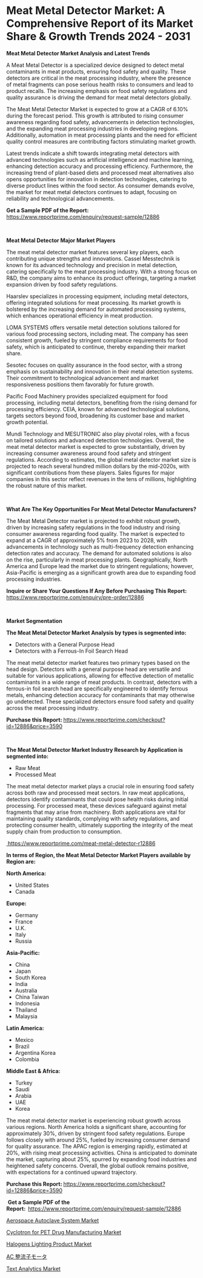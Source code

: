 <p><h1>Meat Metal Detector Market: A Comprehensive Report of its Market Share & Growth Trends 2024 - 2031</h1></p><p><strong>Meat Metal Detector Market Analysis and Latest Trends</strong></p>
<p><p>A Meat Metal Detector is a specialized device designed to detect metal contaminants in meat products, ensuring food safety and quality. These detectors are critical in the meat processing industry, where the presence of metal fragments can pose serious health risks to consumers and lead to product recalls. The increasing emphasis on food safety regulations and quality assurance is driving the demand for meat metal detectors globally.</p><p>The Meat Metal Detector Market is expected to grow at a CAGR of 6.10% during the forecast period. This growth is attributed to rising consumer awareness regarding food safety, advancements in detection technologies, and the expanding meat processing industries in developing regions. Additionally, automation in meat processing plants and the need for efficient quality control measures are contributing factors stimulating market growth.</p><p>Latest trends indicate a shift towards integrating metal detectors with advanced technologies such as artificial intelligence and machine learning, enhancing detection accuracy and processing efficiency. Furthermore, the increasing trend of plant-based diets and processed meat alternatives also opens opportunities for innovation in detection technologies, catering to diverse product lines within the food sector. As consumer demands evolve, the market for meat metal detectors continues to adapt, focusing on reliability and technological advancements.</p></p>
<p><strong>Get a Sample PDF of the Report:&nbsp;</strong> <a href="https://www.reportprime.com/enquiry/request-sample/12886">https://www.reportprime.com/enquiry/request-sample/12886</a></p>
<p>&nbsp;</p>
<p><strong>Meat Metal Detector Major Market Players</strong></p>
<p><p>The meat metal detector market features several key players, each contributing unique strengths and innovations. Cassel Messtechnik is known for its advanced technology and precision in metal detection, catering specifically to the meat processing industry. With a strong focus on R&D, the company aims to enhance its product offerings, targeting a market expansion driven by food safety regulations.</p><p>Haarslev specializes in processing equipment, including metal detectors, offering integrated solutions for meat processing. Its market growth is bolstered by the increasing demand for automated processing systems, which enhances operational efficiency in meat production.</p><p>LOMA SYSTEMS offers versatile metal detection solutions tailored for various food processing sectors, including meat. The company has seen consistent growth, fueled by stringent compliance requirements for food safety, which is anticipated to continue, thereby expanding their market share.</p><p>Sesotec focuses on quality assurance in the food sector, with a strong emphasis on sustainability and innovation in their metal detection systems. Their commitment to technological advancement and market responsiveness positions them favorably for future growth.</p><p>Pacific Food Machinery provides specialized equipment for food processing, including metal detectors, benefiting from the rising demand for processing efficiency. CEIA, known for advanced technological solutions, targets sectors beyond food, broadening its customer base and market growth potential.</p><p>Mundi Technology and MESUTRONIC also play pivotal roles, with a focus on tailored solutions and advanced detection technologies. Overall, the meat metal detector market is expected to grow substantially, driven by increasing consumer awareness around food safety and stringent regulations. According to estimates, the global metal detector market size is projected to reach several hundred million dollars by the mid-2020s, with significant contributions from these players. Sales figures for major companies in this sector reflect revenues in the tens of millions, highlighting the robust nature of this market.</p></p>
<p>&nbsp;</p>
<p><strong>What Are The Key Opportunities For Meat Metal Detector Manufacturers?</strong></p>
<p><p>The Meat Metal Detector market is projected to exhibit robust growth, driven by increasing safety regulations in the food industry and rising consumer awareness regarding food quality. The market is expected to expand at a CAGR of approximately 5% from 2023 to 2028, with advancements in technology such as multi-frequency detection enhancing detection rates and accuracy. The demand for automated solutions is also on the rise, particularly in meat processing plants. Geographically, North America and Europe lead the market due to stringent regulations; however, Asia-Pacific is emerging as a significant growth area due to expanding food processing industries.</p></p>
<p><strong>Inquire or Share Your Questions If Any Before Purchasing This Report:</strong> <a href="https://www.reportprime.com/enquiry/pre-order/12886">https://www.reportprime.com/enquiry/pre-order/12886</a></p>
<p>&nbsp;</p>
<p><strong>Market Segmentation</strong></p>
<p><strong>The Meat Metal Detector Market Analysis by types is segmented into:</strong></p>
<p><ul><li>Detectors with a General Purpose Head</li><li>Detectors with a Ferrous-In Foil Search Head</li></ul></p>
<p><p>The meat metal detector market features two primary types based on the head design. Detectors with a general purpose head are versatile and suitable for various applications, allowing for effective detection of metallic contaminants in a wide range of meat products. In contrast, detectors with a ferrous-in foil search head are specifically engineered to identify ferrous metals, enhancing detection accuracy for contaminants that may otherwise go undetected. These specialized detectors ensure food safety and quality across the meat processing industry.</p></p>
<p><strong>Purchase this Report:&nbsp;</strong><a href="https://www.reportprime.com/checkout?id=12886&price=3590">https://www.reportprime.com/checkout?id=12886&price=3590</a></p>
<p>&nbsp;</p>
<p><strong>The Meat Metal Detector Market Industry Research by Application is segmented into:</strong></p>
<p><ul><li>Raw Meat</li><li>Processed Meat</li></ul></p>
<p><p>The meat metal detector market plays a crucial role in ensuring food safety across both raw and processed meat sectors. In raw meat applications, detectors identify contaminants that could pose health risks during initial processing. For processed meat, these devices safeguard against metal fragments that may arise from machinery. Both applications are vital for maintaining quality standards, complying with safety regulations, and protecting consumer health, ultimately supporting the integrity of the meat supply chain from production to consumption.</p></p>
<p><a href="https://www.reportprime.com/meat-metal-detector-r12886">&nbsp;https://www.reportprime.com/meat-metal-detector-r12886</a></p>
<p><strong>In terms of Region, the Meat Metal Detector Market Players available by Region are:</strong></p>
<p>
    <p> <strong> North America: </strong>
        <ul>
            <li>United States</li>
            <li>Canada</li>
        </ul>
        </p> 
    <p> <strong> Europe: </strong>
        <ul>
            <li>Germany</li>
            <li>France</li>
            <li>U.K.</li>
            <li>Italy</li>
            <li>Russia</li>
        </ul>
        </p> 
    <p> <strong> Asia-Pacific: </strong>
        <ul>
            <li>China</li>
            <li>Japan</li>
            <li>South Korea</li>
            <li>India</li>
            <li>Australia</li>
            <li>China Taiwan</li>
            <li>Indonesia</li>
            <li>Thailand</li>
            <li>Malaysia</li>
        </ul>
        </p> 
    <p> <strong> Latin America: </strong>
        <ul>
            <li>Mexico</li>
            <li>Brazil</li>
            <li>Argentina Korea</li>
            <li>Colombia</li>
        </ul>
        </p> 
    <p> <strong> Middle East & Africa: </strong>
        <ul>
            <li>Turkey</li>
            <li>Saudi</li>
            <li>Arabia</li>
            <li>UAE</li>
            <li>Korea</li>
        </ul>
    </p>
    </p>
<p><p>The meat metal detector market is experiencing robust growth across various regions. North America holds a significant share, accounting for approximately 30%, driven by stringent food safety regulations. Europe follows closely with around 25%, fueled by increasing consumer demand for quality assurance. The APAC region is emerging rapidly, estimated at 20%, with rising meat processing activities. China is anticipated to dominate the market, capturing about 25%, spurred by expanding food industries and heightened safety concerns. Overall, the global outlook remains positive, with expectations for a continued upward trajectory.</p></p>
<p><strong>Purchase this Report: </strong><a href="https://www.reportprime.com/checkout?id=12886&price=3590">https://www.reportprime.com/checkout?id=12886&price=3590</a></p>
<p>&nbsp;<strong>Get a Sample PDF of the Report:&nbsp;&nbsp;</strong><a href="https://www.reportprime.com/enquiry/request-sample/12886">https://www.reportprime.com/enquiry/request-sample/12886</a></p>
<p><strong></strong></p>
<p><p><a href="https://medium.com/@marycampbell8662022/global-aerospace-autoclave-system-market-landscape-future-trends-and-market-strategic-forecast-d636c87e0bb8">Aerospace Autoclave System Market</a></p><p><a href="https://medium.com/@marycampbell8662022/cyclotron-for-pet-drug-manufacturing-market-evolution-global-trends-and-regional-dynamics-7f4932f35b8d">Cyclotron for PET Drug Manufacturing Market</a></p><p><a href="https://issuu.com/reportprime-2/docs/halogens-lighting-product-market-si_89cf6157780ee1">Halogens Lighting Product Market</a></p><p><a href="https://medium.com/@shade463/%E5%B8%82%E5%A0%B4%E3%81%AE%E3%83%AA%E3%83%BC%E3%83%80%E3%83%BC%E3%81%A8%E9%81%85%E3%82%8C%E3%81%9F%E8%80%85-%E3%82%B0%E3%83%AD%E3%83%BC%E3%83%90%E3%83%ABac%E3%82%B3%E3%83%9F%E3%83%A5%E3%83%86%E3%83%BC%E3%82%BF%E3%83%A2%E3%83%BC%E3%82%BF%E3%83%BC%E5%B8%82%E5%A0%B4%E3%81%AE%E3%83%88%E3%83%AC%E3%83%B3%E3%83%89%E3%81%A8%E4%BA%88%E6%B8%AC-2024-2031-1f9d4357e025">AC 整流子モータ</a></p><p><a href="https://www.linkedin.com/pulse/text-analytics-market-trends-strategic-insights-2024-2031-bhhuf?trackingId=AhIE9h6VQGG12LGJ73c0GQ%3D%3D">Text Analytics Market</a></p></p>